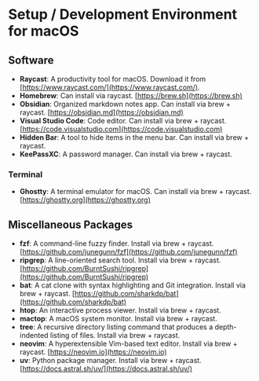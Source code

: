 # Setup / Development Environment for macOS

## Software

- **Raycast**: A productivity tool for macOS. Download it from [https://www.raycast.com/](https://www.raycast.com/).
- **Homebrew**: Can install via raycast. [https://brew.sh](https://brew.sh)
- **Obsidian**: Organized markdown notes app. Can install via brew + raycast. [https://obsidian.md](https://obsidian.md)
- **Visual Studio Code**: Code editor. Can install via brew + raycast. [https://code.visualstudio.com](https://code.visualstudio.com)
- **Hidden Bar**: A tool to hide items in the menu bar. Can install via brew + raycast.
- **KeePassXC**: A password manager. Can install via brew + raycast.

### Terminal

- **Ghostty**: A terminal emulator for macOS. Can install via brew + raycast. [https://ghostty.org](https://ghostty.org)

## Miscellaneous Packages

- **fzf**: A command-line fuzzy finder. Install via brew + raycast. [https://github.com/junegunn/fzf](https://github.com/junegunn/fzf)
- **ripgrep**: A line-oriented search tool. Install via brew + raycast. [https://github.com/BurntSushi/ripgrep](https://github.com/BurntSushi/ripgrep)
- **bat**: A cat clone with syntax highlighting and Git integration. Install via brew + raycast. [https://github.com/sharkdp/bat](https://github.com/sharkdp/bat)
- **htop**: An interactive process viewer. Install via brew + raycast.
- **mactop**: A macOS system monitor. Install via brew + raycast.
- **tree**: A recursive directory listing command that produces a depth-indented listing of files. Install via brew + raycast.
- **neovim**: A hyperextensible Vim-based text editor. Install via brew + raycast. [https://neovim.io](https://neovim.io)
- **uv**: Python package manager. Install via brew + raycast. [https://docs.astral.sh/uv/](https://docs.astral.sh/uv/)
